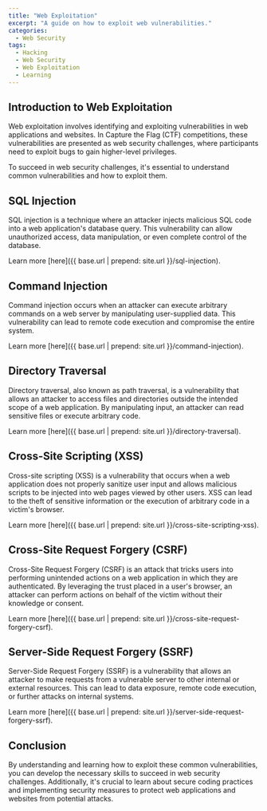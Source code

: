 ```yaml
---
title: "Web Exploitation"
excerpt: "A guide on how to exploit web vulnerabilities."
categories:
  - Web Security
tags:
  - Hacking
  - Web Security
  - Web Exploitation
  - Learning
---
```


## Introduction to Web Exploitation

Web exploitation involves identifying and exploiting vulnerabilities in web applications and websites. In Capture the Flag (CTF) competitions, these vulnerabilities are presented as web security challenges, where participants need to exploit bugs to gain higher-level privileges.

To succeed in web security challenges, it's essential to understand common vulnerabilities and how to exploit them.

## SQL Injection

SQL injection is a technique where an attacker injects malicious SQL code into a web application's database query. This vulnerability can allow unauthorized access, data manipulation, or even complete control of the database.

Learn more [here]({{ base.url | prepend: site.url }}/sql-injection).

## Command Injection

Command injection occurs when an attacker can execute arbitrary commands on a web server by manipulating user-supplied data. This vulnerability can lead to remote code execution and compromise the entire system.

Learn more [here]({{ base.url | prepend: site.url }}/command-injection).

## Directory Traversal

Directory traversal, also known as path traversal, is a vulnerability that allows an attacker to access files and directories outside the intended scope of a web application. By manipulating input, an attacker can read sensitive files or execute arbitrary code.

Learn more [here]({{ base.url | prepend: site.url }}/directory-traversal).

## Cross-Site Scripting (XSS)

Cross-site scripting (XSS) is a vulnerability that occurs when a web application does not properly sanitize user input and allows malicious scripts to be injected into web pages viewed by other users. XSS can lead to the theft of sensitive information or the execution of arbitrary code in a victim's browser.

Learn more [here]({{ base.url | prepend: site.url }}/cross-site-scripting-xss).

## Cross-Site Request Forgery (CSRF)

Cross-Site Request Forgery (CSRF) is an attack that tricks users into performing unintended actions on a web application in which they are authenticated. By leveraging the trust placed in a user's browser, an attacker can perform actions on behalf of the victim without their knowledge or consent.

Learn more [here]({{ base.url | prepend: site.url }}/cross-site-request-forgery-csrf).

## Server-Side Request Forgery (SSRF)

Server-Side Request Forgery (SSRF) is a vulnerability that allows an attacker to make requests from a vulnerable server to other internal or external resources. This can lead to data exposure, remote code execution, or further attacks on internal systems.

Learn more [here]({{ base.url | prepend: site.url }}/server-side-request-forgery-ssrf).

## Conclusion

By understanding and learning how to exploit these common vulnerabilities, you can develop the necessary skills to succeed in web security challenges. Additionally, it's crucial to learn about secure coding practices and implementing security measures to protect web applications and websites from potential attacks.